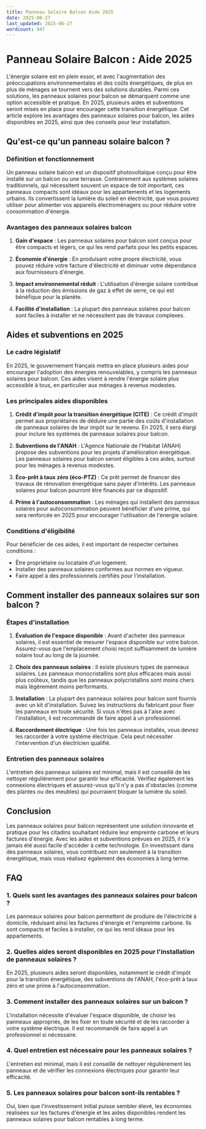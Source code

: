 ```yaml
---
title: Panneau Solaire Balcon Aide 2025
date: 2025-06-27
last_updated: 2025-06-27
wordcount: 947
---
```


# Panneau Solaire Balcon : Aide 2025

L'énergie solaire est en plein essor, et avec l'augmentation des préoccupations environnementales et des coûts énergétiques, de plus en plus de ménages se tournent vers des solutions durables. Parmi ces solutions, les panneaux solaires pour balcon se démarquent comme une option accessible et pratique. En 2025, plusieurs aides et subventions seront mises en place pour encourager cette transition énergétique. Cet article explore les avantages des panneaux solaires pour balcon, les aides disponibles en 2025, ainsi que des conseils pour leur installation.

## Qu'est-ce qu'un panneau solaire balcon ?

### Définition et fonctionnement

Un panneau solaire balcon est un dispositif photovoltaïque conçu pour être installé sur un balcon ou une terrasse. Contrairement aux systèmes solaires traditionnels, qui nécessitent souvent un espace de toit important, ces panneaux compacts sont idéaux pour les appartements et les logements urbains. Ils convertissent la lumière du soleil en électricité, que vous pouvez utiliser pour alimenter vos appareils électroménagers ou pour réduire votre consommation d'énergie.

### Avantages des panneaux solaires balcon

1. **Gain d'espace** : Les panneaux solaires pour balcon sont conçus pour être compacts et légers, ce qui les rend parfaits pour les petits espaces.
   
2. **Économie d'énergie** : En produisant votre propre électricité, vous pouvez réduire votre facture d'électricité et diminuer votre dépendance aux fournisseurs d'énergie.

3. **Impact environnemental réduit** : L'utilisation d'énergie solaire contribue à la réduction des émissions de gaz à effet de serre, ce qui est bénéfique pour la planète.

4. **Facilité d'installation** : La plupart des panneaux solaires pour balcon sont faciles à installer et ne nécessitent pas de travaux complexes.

## Aides et subventions en 2025

### Le cadre législatif

En 2025, le gouvernement français mettra en place plusieurs aides pour encourager l'adoption des énergies renouvelables, y compris les panneaux solaires pour balcon. Ces aides visent à rendre l'énergie solaire plus accessible à tous, en particulier aux ménages à revenus modestes.

### Les principales aides disponibles

1. **Crédit d'impôt pour la transition énergétique (CITE)** : Ce crédit d'impôt permet aux propriétaires de déduire une partie des coûts d'installation de panneaux solaires de leur impôt sur le revenu. En 2025, il sera élargi pour inclure les systèmes de panneaux solaires pour balcon.

2. **Subventions de l'ANAH** : L'Agence Nationale de l'Habitat (ANAH) propose des subventions pour les projets d'amélioration énergétique. Les panneaux solaires pour balcon seront éligibles à ces aides, surtout pour les ménages à revenus modestes.

3. **Éco-prêt à taux zéro (éco-PTZ)** : Ce prêt permet de financer des travaux de rénovation énergétique sans payer d'intérêts. Les panneaux solaires pour balcon pourront être financés par ce dispositif.

4. **Prime à l'autoconsommation** : Les ménages qui installent des panneaux solaires pour autoconsommation peuvent bénéficier d'une prime, qui sera renforcée en 2025 pour encourager l'utilisation de l'énergie solaire.

### Conditions d'éligibilité

Pour bénéficier de ces aides, il est important de respecter certaines conditions :

- Être propriétaire ou locataire d'un logement.
- Installer des panneaux solaires conformes aux normes en vigueur.
- Faire appel à des professionnels certifiés pour l'installation.

## Comment installer des panneaux solaires sur son balcon ?

### Étapes d'installation

1. **Évaluation de l'espace disponible** : Avant d'acheter des panneaux solaires, il est essentiel de mesurer l'espace disponible sur votre balcon. Assurez-vous que l'emplacement choisi reçoit suffisamment de lumière solaire tout au long de la journée.

2. **Choix des panneaux solaires** : Il existe plusieurs types de panneaux solaires. Les panneaux monocristallins sont plus efficaces mais aussi plus coûteux, tandis que les panneaux polycristallins sont moins chers mais légèrement moins performants.

3. **Installation** : La plupart des panneaux solaires pour balcon sont fournis avec un kit d'installation. Suivez les instructions du fabricant pour fixer les panneaux en toute sécurité. Si vous n'êtes pas à l'aise avec l'installation, il est recommandé de faire appel à un professionnel.

4. **Raccordement électrique** : Une fois les panneaux installés, vous devrez les raccorder à votre système électrique. Cela peut nécessiter l'intervention d'un électricien qualifié.

### Entretien des panneaux solaires

L'entretien des panneaux solaires est minimal, mais il est conseillé de les nettoyer régulièrement pour garantir leur efficacité. Vérifiez également les connexions électriques et assurez-vous qu'il n'y a pas d'obstacles (comme des plantes ou des meubles) qui pourraient bloquer la lumière du soleil.

## Conclusion

Les panneaux solaires pour balcon représentent une solution innovante et pratique pour les citadins souhaitant réduire leur empreinte carbone et leurs factures d'énergie. Avec les aides et subventions prévues en 2025, il n'a jamais été aussi facile d'accéder à cette technologie. En investissant dans des panneaux solaires, vous contribuez non seulement à la transition énergétique, mais vous réalisez également des économies à long terme.

## FAQ

### 1. Quels sont les avantages des panneaux solaires pour balcon ?

Les panneaux solaires pour balcon permettent de produire de l'électricité à domicile, réduisant ainsi les factures d'énergie et l'empreinte carbone. Ils sont compacts et faciles à installer, ce qui les rend idéaux pour les appartements.

### 2. Quelles aides seront disponibles en 2025 pour l'installation de panneaux solaires ?

En 2025, plusieurs aides seront disponibles, notamment le crédit d'impôt pour la transition énergétique, des subventions de l'ANAH, l'éco-prêt à taux zéro et une prime à l'autoconsommation.

### 3. Comment installer des panneaux solaires sur un balcon ?

L'installation nécessite d'évaluer l'espace disponible, de choisir les panneaux appropriés, de les fixer en toute sécurité et de les raccorder à votre système électrique. Il est recommandé de faire appel à un professionnel si nécessaire.

### 4. Quel entretien est nécessaire pour les panneaux solaires ?

L'entretien est minimal, mais il est conseillé de nettoyer régulièrement les panneaux et de vérifier les connexions électriques pour garantir leur efficacité.

### 5. Les panneaux solaires pour balcon sont-ils rentables ?

Oui, bien que l'investissement initial puisse sembler élevé, les économies réalisées sur les factures d'énergie et les aides disponibles rendent les panneaux solaires pour balcon rentables à long terme.